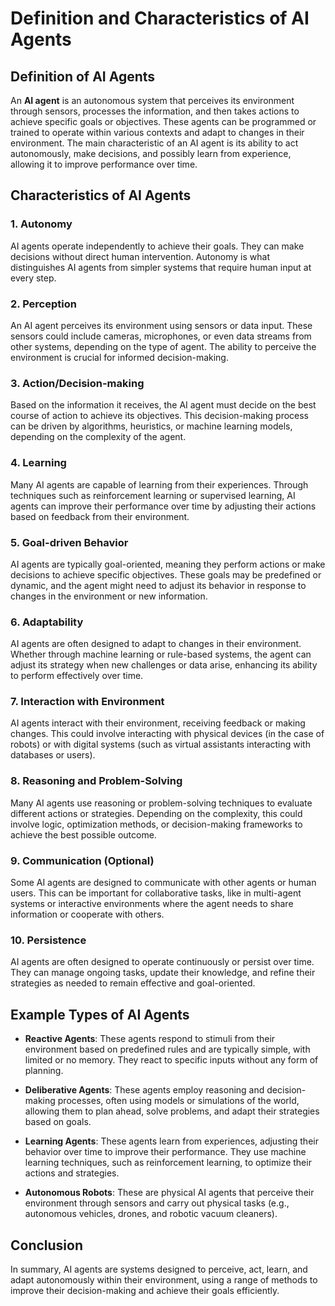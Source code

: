 # Definition and Characteristics of AI Agents

## Definition of AI Agents

An **AI agent** is an autonomous system that perceives its environment through sensors, processes the information, and then takes actions to achieve specific goals or objectives. These agents can be programmed or trained to operate within various contexts and adapt to changes in their environment. The main characteristic of an AI agent is its ability to act autonomously, make decisions, and possibly learn from experience, allowing it to improve performance over time.

## Characteristics of AI Agents

### 1. Autonomy
AI agents operate independently to achieve their goals. They can make decisions without direct human intervention. Autonomy is what distinguishes AI agents from simpler systems that require human input at every step.

### 2. Perception
An AI agent perceives its environment using sensors or data input. These sensors could include cameras, microphones, or even data streams from other systems, depending on the type of agent. The ability to perceive the environment is crucial for informed decision-making.

### 3. Action/Decision-making
Based on the information it receives, the AI agent must decide on the best course of action to achieve its objectives. This decision-making process can be driven by algorithms, heuristics, or machine learning models, depending on the complexity of the agent.

### 4. Learning
Many AI agents are capable of learning from their experiences. Through techniques such as reinforcement learning or supervised learning, AI agents can improve their performance over time by adjusting their actions based on feedback from their environment.

### 5. Goal-driven Behavior
AI agents are typically goal-oriented, meaning they perform actions or make decisions to achieve specific objectives. These goals may be predefined or dynamic, and the agent might need to adjust its behavior in response to changes in the environment or new information.

### 6. Adaptability
AI agents are often designed to adapt to changes in their environment. Whether through machine learning or rule-based systems, the agent can adjust its strategy when new challenges or data arise, enhancing its ability to perform effectively over time.

### 7. Interaction with Environment
AI agents interact with their environment, receiving feedback or making changes. This could involve interacting with physical devices (in the case of robots) or with digital systems (such as virtual assistants interacting with databases or users).

### 8. Reasoning and Problem-Solving
Many AI agents use reasoning or problem-solving techniques to evaluate different actions or strategies. Depending on the complexity, this could involve logic, optimization methods, or decision-making frameworks to achieve the best possible outcome.

### 9. Communication (Optional)
Some AI agents are designed to communicate with other agents or human users. This can be important for collaborative tasks, like in multi-agent systems or interactive environments where the agent needs to share information or cooperate with others.

### 10. Persistence
AI agents are often designed to operate continuously or persist over time. They can manage ongoing tasks, update their knowledge, and refine their strategies as needed to remain effective and goal-oriented.

## Example Types of AI Agents

- **Reactive Agents**: These agents respond to stimuli from their environment based on predefined rules and are typically simple, with limited or no memory. They react to specific inputs without any form of planning.
  
- **Deliberative Agents**: These agents employ reasoning and decision-making processes, often using models or simulations of the world, allowing them to plan ahead, solve problems, and adapt their strategies based on goals.

- **Learning Agents**: These agents learn from experiences, adjusting their behavior over time to improve their performance. They use machine learning techniques, such as reinforcement learning, to optimize their actions and strategies.

- **Autonomous Robots**: These are physical AI agents that perceive their environment through sensors and carry out physical tasks (e.g., autonomous vehicles, drones, and robotic vacuum cleaners).

## Conclusion

In summary, AI agents are systems designed to perceive, act, learn, and adapt autonomously within their environment, using a range of methods to improve their decision-making and achieve their goals efficiently.
